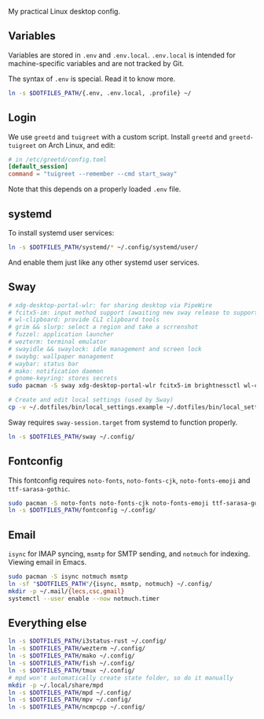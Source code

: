 My practical Linux desktop config.

## Variables
Variables are stored in `.env` and `.env.local`. `.env.local` is intended for machine-specific variables and are not tracked by Git.

The syntax of `.env` is special. Read it to know more.

```bash
ln -s $DOTFILES_PATH/{.env, .env.local, .profile} ~/
```

## Login
We use `greetd` and `tuigreet` with a custom script. Install `greetd` and `greetd-tuigreet` on Arch Linux, and edit:

```conf
# in /etc/greetd/config.toml
[default_session]
command = "tuigreet --remember --cmd start_sway"
```

Note that this depends on a properly loaded `.env` file.

## systemd
To install systemd user services:
```bash
ln -s $DOTFILES_PATH/systemd/* ~/.config/systemd/user/
```

And enable them just like any other systemd user services.

## Sway
```bash
# xdg-desktop-portal-wlr: for sharing desktop via PipeWire
# fcitx5-im: input method support (awaiting new sway release to support popup window in wezterm)
# wl-clipboard: provide CLI clipboard tools
# grim && slurp: select a region and take a scrrenshot
# fuzzel: application launcher
# wezterm: terminal emulator
# swayidle && swaylock: idle management and screen lock
# swaybg: wallpaper management
# waybar: status bar
# mako: notification daemon
# gnome-keyring: stores secrets
sudo pacman -S sway xdg-desktop-portal-wlr fcitx5-im brightnessctl wl-clipboard grim slurp swayidle swaylock swaybg mako gnome-keyring

# Create and edit local settings (used by Sway)
cp -v ~/.dotfiles/bin/local_settings.example ~/.dotfiles/bin/local_settings
```

Sway requires `sway-session.target` from systemd to function properly.

```bash
ln -s $DOTFILES_PATH/sway ~/.config/
```

## Fontconfig
This fontconfig requires `noto-fonts`, `noto-fonts-cjk`, `noto-fonts-emoji` and `ttf-sarasa-gothic`.

```bash
sudo pacman -S noto-fonts noto-fonts-cjk noto-fonts-emoji ttf-sarasa-gothic
ln -s $DOTFILES_PATH/fontconfig ~/.config/
```

## Email
`isync` for IMAP syncing, `msmtp` for SMTP sending, and `notmuch` for indexing. Viewing email in Emacs.

```bash
sudo pacman -S isync notmuch msmtp
ln -sf "$DOTFILES_PATH"/{isync, msmtp, notmuch} ~/.config/
mkdir -p ~/.mail/{lecs,csc,gmail}
systemctl --user enable --now notmuch.timer
```

## Everything else
```bash
ln -s $DOTFILES_PATH/i3status-rust ~/.config/
ln -s $DOTFILES_PATH/wezterm ~/.config/
ln -s $DOTFILES_PATH/mako ~/.config/
ln -s $DOTFILES_PATH/fish ~/.config/
ln -s $DOTFILES_PATH/tmux ~/.config/
# mpd won't automatically create state folder, so do it manually
mkdir -p ~/.local/share/mpd
ln -s $DOTFILES_PATH/mpd ~/.config/
ln -s $DOTFILES_PATH/mpv ~/.config/
ln -s $DOTFILES_PATH/ncmpcpp ~/.config/
```
